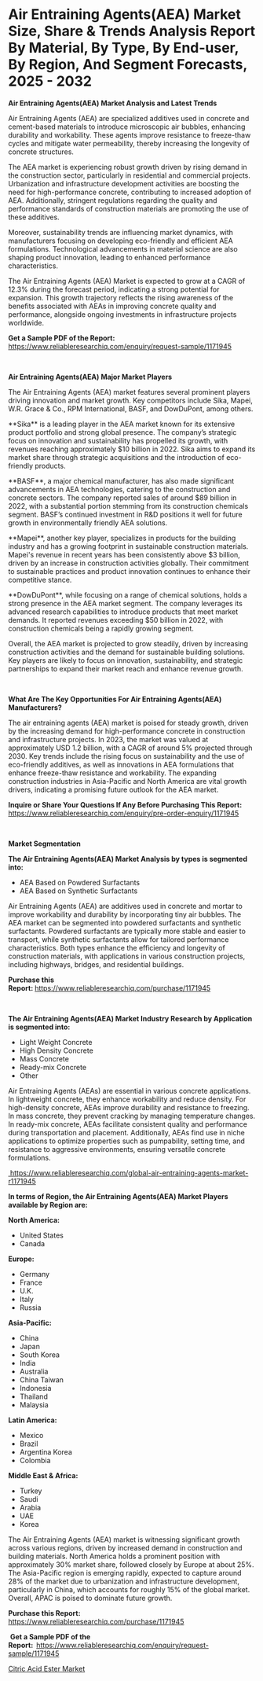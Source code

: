 <p><h1>Air Entraining Agents(AEA) Market Size, Share & Trends Analysis Report By Material, By Type, By End-user, By Region, And Segment Forecasts, 2025 - 2032</h1></p><p><strong>Air Entraining Agents(AEA) Market Analysis and Latest Trends</strong></p>
<p><p>Air Entraining Agents (AEA) are specialized additives used in concrete and cement-based materials to introduce microscopic air bubbles, enhancing durability and workability. These agents improve resistance to freeze-thaw cycles and mitigate water permeability, thereby increasing the longevity of concrete structures.</p><p>The AEA market is experiencing robust growth driven by rising demand in the construction sector, particularly in residential and commercial projects. Urbanization and infrastructure development activities are boosting the need for high-performance concrete, contributing to increased adoption of AEA. Additionally, stringent regulations regarding the quality and performance standards of construction materials are promoting the use of these additives.</p><p>Moreover, sustainability trends are influencing market dynamics, with manufacturers focusing on developing eco-friendly and efficient AEA formulations. Technological advancements in material science are also shaping product innovation, leading to enhanced performance characteristics.</p><p>The Air Entraining Agents (AEA) Market is expected to grow at a CAGR of 12.3% during the forecast period, indicating a strong potential for expansion. This growth trajectory reflects the rising awareness of the benefits associated with AEAs in improving concrete quality and performance, alongside ongoing investments in infrastructure projects worldwide.</p></p>
<p><strong>Get a Sample PDF of the Report:&nbsp;</strong> <a href="https://www.reliableresearchiq.com/enquiry/request-sample/1171945?utm_campaign=2792&utm_medium=2&utm_source=Github&utm_content=ia&utm_term=02032025&utm_id=air-entraining-agentsaea">https://www.reliableresearchiq.com/enquiry/request-sample/1171945</a></p>
<p>&nbsp;</p>
<p><strong>Air Entraining Agents(AEA) Major Market Players</strong></p>
<p><p>The Air Entraining Agents (AEA) market features several prominent players driving innovation and market growth. Key competitors include Sika, Mapei, W.R. Grace & Co., RPM International, BASF, and DowDuPont, among others.</p><p>**Sika** is a leading player in the AEA market known for its extensive product portfolio and strong global presence. The company’s strategic focus on innovation and sustainability has propelled its growth, with revenues reaching approximately $10 billion in 2022. Sika aims to expand its market share through strategic acquisitions and the introduction of eco-friendly products.</p><p>**BASF**, a major chemical manufacturer, has also made significant advancements in AEA technologies, catering to the construction and concrete sectors. The company reported sales of around $89 billion in 2022, with a substantial portion stemming from its construction chemicals segment. BASF’s continued investment in R&D positions it well for future growth in environmentally friendly AEA solutions.</p><p>**Mapei**, another key player, specializes in products for the building industry and has a growing footprint in sustainable construction materials. Mapei's revenue in recent years has been consistently above $3 billion, driven by an increase in construction activities globally. Their commitment to sustainable practices and product innovation continues to enhance their competitive stance.</p><p>**DowDuPont**, while focusing on a range of chemical solutions, holds a strong presence in the AEA market segment. The company leverages its advanced research capabilities to introduce products that meet market demands. It reported revenues exceeding $50 billion in 2022, with construction chemicals being a rapidly growing segment.</p><p>Overall, the AEA market is projected to grow steadily, driven by increasing construction activities and the demand for sustainable building solutions. Key players are likely to focus on innovation, sustainability, and strategic partnerships to expand their market reach and enhance revenue growth.</p></p>
<p>&nbsp;</p>
<p><strong>What Are The Key Opportunities For Air Entraining Agents(AEA) Manufacturers?</strong></p>
<p><p>The air entraining agents (AEA) market is poised for steady growth, driven by the increasing demand for high-performance concrete in construction and infrastructure projects. In 2023, the market was valued at approximately USD 1.2 billion, with a CAGR of around 5% projected through 2030. Key trends include the rising focus on sustainability and the use of eco-friendly additives, as well as innovations in AEA formulations that enhance freeze-thaw resistance and workability. The expanding construction industries in Asia-Pacific and North America are vital growth drivers, indicating a promising future outlook for the AEA market.</p></p>
<p><strong>Inquire or Share Your Questions If Any Before Purchasing This Report:</strong> <a href="https://www.reliableresearchiq.com/enquiry/pre-order-enquiry/1171945?utm_campaign=2792&utm_medium=2&utm_source=Github&utm_content=ia&utm_term=02032025&utm_id=air-entraining-agentsaea">https://www.reliableresearchiq.com/enquiry/pre-order-enquiry/1171945</a></p>
<p>&nbsp;</p>
<p><strong>Market Segmentation</strong></p>
<p><strong>The Air Entraining Agents(AEA) Market Analysis by types is segmented into:</strong></p>
<p><ul><li>AEA Based on Powdered Surfactants</li><li>AEA Based on Synthetic Surfactants</li></ul></p>
<p><p>Air Entraining Agents (AEA) are additives used in concrete and mortar to improve workability and durability by incorporating tiny air bubbles. The AEA market can be segmented into powdered surfactants and synthetic surfactants. Powdered surfactants are typically more stable and easier to transport, while synthetic surfactants allow for tailored performance characteristics. Both types enhance the efficiency and longevity of construction materials, with applications in various construction projects, including highways, bridges, and residential buildings.</p></p>
<p><strong>Purchase this Report:&nbsp;</strong><a href="https://www.reliableresearchiq.com/purchase/1171945?utm_campaign=2792&utm_medium=2&utm_source=Github&utm_content=ia&utm_term=02032025&utm_id=air-entraining-agentsaea">https://www.reliableresearchiq.com/purchase/1171945</a></p>
<p>&nbsp;</p>
<p><strong>The Air Entraining Agents(AEA) Market Industry Research by Application is segmented into:</strong></p>
<p><ul><li>Light Weight Concrete</li><li>High Density Concrete</li><li>Mass Concrete</li><li>Ready-mix Concrete</li><li>Other</li></ul></p>
<p><p>Air Entraining Agents (AEAs) are essential in various concrete applications. In lightweight concrete, they enhance workability and reduce density. For high-density concrete, AEAs improve durability and resistance to freezing. In mass concrete, they prevent cracking by managing temperature changes. In ready-mix concrete, AEAs facilitate consistent quality and performance during transportation and placement. Additionally, AEAs find use in niche applications to optimize properties such as pumpability, setting time, and resistance to aggressive environments, ensuring versatile concrete formulations.</p></p>
<p><a href="https://www.reliableresearchiq.com/global-air-entraining-agents-market-r1171945?utm_campaign=2792&utm_medium=2&utm_source=Github&utm_content=ia&utm_term=02032025&utm_id=air-entraining-agentsaea">&nbsp;https://www.reliableresearchiq.com/global-air-entraining-agents-market-r1171945</a></p>
<p><strong>In terms of Region, the Air Entraining Agents(AEA) Market Players available by Region are:</strong></p>
<p>
    <p> <strong> North America: </strong>
        <ul>
            <li>United States</li>
            <li>Canada</li>
        </ul>
        </p> 
    <p> <strong> Europe: </strong>
        <ul>
            <li>Germany</li>
            <li>France</li>
            <li>U.K.</li>
            <li>Italy</li>
            <li>Russia</li>
        </ul>
        </p> 
    <p> <strong> Asia-Pacific: </strong>
        <ul>
            <li>China</li>
            <li>Japan</li>
            <li>South Korea</li>
            <li>India</li>
            <li>Australia</li>
            <li>China Taiwan</li>
            <li>Indonesia</li>
            <li>Thailand</li>
            <li>Malaysia</li>
        </ul>
        </p> 
    <p> <strong> Latin America: </strong>
        <ul>
            <li>Mexico</li>
            <li>Brazil</li>
            <li>Argentina Korea</li>
            <li>Colombia</li>
        </ul>
        </p> 
    <p> <strong> Middle East & Africa: </strong>
        <ul>
            <li>Turkey</li>
            <li>Saudi</li>
            <li>Arabia</li>
            <li>UAE</li>
            <li>Korea</li>
        </ul>
    </p>
    </p>
<p><p>The Air Entraining Agents (AEA) market is witnessing significant growth across various regions, driven by increased demand in construction and building materials. North America holds a prominent position with approximately 30% market share, followed closely by Europe at about 25%. The Asia-Pacific region is emerging rapidly, expected to capture around 28% of the market due to urbanization and infrastructure development, particularly in China, which accounts for roughly 15% of the global market. Overall, APAC is poised to dominate future growth.</p></p>
<p><strong>Purchase this Report: </strong><a href="https://www.reliableresearchiq.com/purchase/1171945?utm_campaign=2792&utm_medium=2&utm_source=Github&utm_content=ia&utm_term=02032025&utm_id=air-entraining-agentsaea">https://www.reliableresearchiq.com/purchase/1171945</a></p>
<p>&nbsp;<strong>Get a Sample PDF of the Report:&nbsp;&nbsp;</strong><a href="https://www.reliableresearchiq.com/enquiry/request-sample/1171945?utm_campaign=2792&utm_medium=2&utm_source=Github&utm_content=ia&utm_term=02032025&utm_id=air-entraining-agentsaea">https://www.reliableresearchiq.com/enquiry/request-sample/1171945</a></p>
<p><strong></strong></p>
<p><p><a href="https://github.com/miottaredlin79/Market-Research-Report-List-1/blob/main/citric-acid-ester-market.md?utm_campaign=2792&utm_medium=2&utm_source=Github&utm_content=ia&utm_term=02032025&utm_id=air-entraining-agentsaea">Citric Acid Ester Market</a></p></p>
